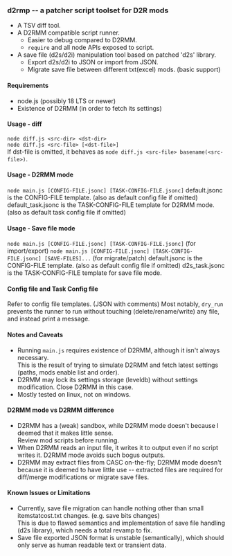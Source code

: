 ### d2rmp -- a patcher script toolset for D2R mods

- A TSV diff tool.
- A D2RMM compatible script runner.  
    * Easier to debug compared to D2RMM.
    * `require` and all node APIs exposed to script.
- A save file (d2s/d2i) manipulation tool based on patched 'd2s' library.
    * Export d2s/d2i to JSON or import from JSON.
    * Migrate save file between different txt(excel) mods. (basic support)

#### Requirements
- node.js (possibly 18 LTS or newer)
- Existence of D2RMM (in order to fetch its settings)

#### Usage - diff
`node diff.js <src-dir> <dst-dir>`  
`node diff.js <src-file> [<dst-file>]`  
If dst-file is omitted, it behaves as `node diff.js <src-file> basename(<src-file>)`.

#### Usage - D2RMM mode
`node main.js [CONFIG-FILE.jsonc] [TASK-CONFIG-FILE.jsonc]`
default.jsonc is the CONFIG-FILE template. (also as default config file if omitted)
default_task.jsonc is the TASK-CONFIG-FILE template for D2RMM mode. (also as default task config file if omitted)

#### Usage - Save file mode
`node main.js [CONFIG-FILE.jsonc] [TASK-CONFIG-FILE.jsonc]` (for import/export)
`node main.js [CONFIG-FILE.jsonc] [TASK-CONFIG-FILE.jsonc] [SAVE-FILES]...` (for migrate/patch)
default.jsonc is the CONFIG-FILE template. (also as default config file if omitted)
d2s_task.jsonc is the TASK-CONFIG-FILE template for save file mode.

#### Config file and Task Config file
Refer to config file templates. (JSON with comments)
Most notably, `dry_run` prevents the runner to run without touching (delete/rename/write) any file, and instead print a message.

#### Notes and Caveats
- Running `main.js` requires existence of D2RMM, although it isn't always necessary.  
  This is the result of trying to simulate D2RMM and fetch latest settings (paths, mods enable list and order).
- D2RMM may lock its settings storage (leveldb) without settings modification. Close D2RMM in this case.
- Mostly tested on linux, not on windows.

#### D2RMM mode vs D2RMM difference
- D2RMM has a (weak) sandbox, while D2RMM mode doesn't because I deemed that it makes little sense.  
  Review mod scripts before running.
- When D2RMM reads an input file, it writes it to output even if no script writes it. D2RMM mode avoids such bogus outputs.
- D2RMM may extract files from CASC on-the-fly; D2RMM mode doesn't because it is deemed to have little use -- extracted files are required for diff/merge modifications or migrate save files.

#### Known Issues or Limitations
- Currently, save file migration can handle nothing other than small itemstatcost.txt changes. (e.g. save bits changes)  
  This is due to flawed semantics and implementation of save file handling (d2s library), which needs a total revamp to fix.
- Save file exported JSON format is unstable (semantically), which should only serve as human readable text or transient data.
